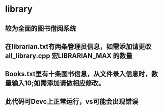 # library
## 较为全面的图书借阅系统
## 在librarian.txt有两条管理员信息，如需添加请更改all_library.cpp  宏LIBRARIAN_MAX 的数量
## Books.txt里有十条图书信息，从文件录入信息时，数量输入10;如需添加请做相应修改。
## 此代码可Devc上正常运行，vs可能会出现错误
